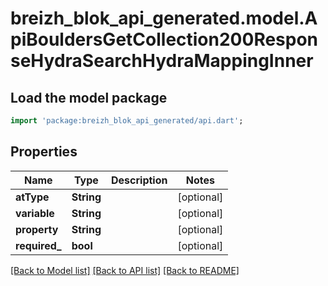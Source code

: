 # breizh_blok_api_generated.model.ApiBouldersGetCollection200ResponseHydraSearchHydraMappingInner

## Load the model package
```dart
import 'package:breizh_blok_api_generated/api.dart';
```

## Properties
Name | Type | Description | Notes
------------ | ------------- | ------------- | -------------
**atType** | **String** |  | [optional] 
**variable** | **String** |  | [optional] 
**property** | **String** |  | [optional] 
**required_** | **bool** |  | [optional] 

[[Back to Model list]](../README.md#documentation-for-models) [[Back to API list]](../README.md#documentation-for-api-endpoints) [[Back to README]](../README.md)


